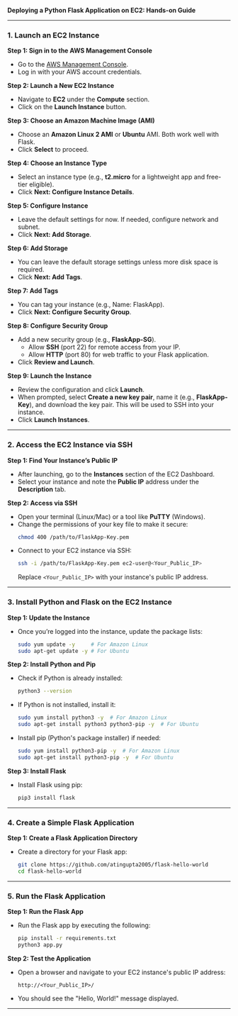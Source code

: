 **Deploying a Python Flask Application on EC2: Hands-on Guide**

---

### **1. Launch an EC2 Instance**

**Step 1: Sign in to the AWS Management Console**
- Go to the [AWS Management Console](https://aws.amazon.com/console/).
- Log in with your AWS account credentials.

**Step 2: Launch a New EC2 Instance**
- Navigate to **EC2** under the **Compute** section.
- Click on the **Launch Instance** button.

**Step 3: Choose an Amazon Machine Image (AMI)**
- Choose an **Amazon Linux 2 AMI** or **Ubuntu** AMI. Both work well with Flask.
- Click **Select** to proceed.

**Step 4: Choose an Instance Type**
- Select an instance type (e.g., **t2.micro** for a lightweight app and free-tier eligible).
- Click **Next: Configure Instance Details**.

**Step 5: Configure Instance**
- Leave the default settings for now. If needed, configure network and subnet.
- Click **Next: Add Storage**.

**Step 6: Add Storage**
- You can leave the default storage settings unless more disk space is required.
- Click **Next: Add Tags**.

**Step 7: Add Tags**
- You can tag your instance (e.g., Name: FlaskApp).
- Click **Next: Configure Security Group**.

**Step 8: Configure Security Group**
- Add a new security group (e.g., **FlaskApp-SG**).
  - Allow **SSH** (port 22) for remote access from your IP.
  - Allow **HTTP** (port 80) for web traffic to your Flask application.
- Click **Review and Launch**.

**Step 9: Launch the Instance**
- Review the configuration and click **Launch**.
- When prompted, select **Create a new key pair**, name it (e.g., **FlaskApp-Key**), and download the key pair. This will be used to SSH into your instance.
- Click **Launch Instances**.

---

### **2. Access the EC2 Instance via SSH**

**Step 1: Find Your Instance’s Public IP**
- After launching, go to the **Instances** section of the EC2 Dashboard.
- Select your instance and note the **Public IP** address under the **Description** tab.

**Step 2: Access via SSH**
- Open your terminal (Linux/Mac) or a tool like **PuTTY** (Windows).
- Change the permissions of your key file to make it secure:
  ```bash
  chmod 400 /path/to/FlaskApp-Key.pem
  ```
- Connect to your EC2 instance via SSH:
  ```bash
  ssh -i /path/to/FlaskApp-Key.pem ec2-user@<Your_Public_IP>
  ```
  Replace `<Your_Public_IP>` with your instance's public IP address.

---

### **3. Install Python and Flask on the EC2 Instance**

**Step 1: Update the Instance**
- Once you’re logged into the instance, update the package lists:
  ```bash
  sudo yum update -y     # For Amazon Linux
  sudo apt-get update -y # For Ubuntu
  ```

**Step 2: Install Python and Pip**
- Check if Python is already installed:
  ```bash
  python3 --version
  ```
- If Python is not installed, install it:
  ```bash
  sudo yum install python3 -y  # For Amazon Linux
  sudo apt-get install python3 python3-pip -y  # For Ubuntu
  ```
- Install pip (Python's package installer) if needed:
  ```bash
  sudo yum install python3-pip -y  # For Amazon Linux
  sudo apt-get install python3-pip -y  # For Ubuntu
  ```

**Step 3: Install Flask**
- Install Flask using pip:
  ```bash
  pip3 install flask
  ```

---

### **4. Create a Simple Flask Application**

**Step 1: Create a Flask Application Directory**
- Create a directory for your Flask app:
  ```bash
  git clone https://github.com/atingupta2005/flask-hello-world
  cd flask-hello-world
  ```

---

### **5. Run the Flask Application**

**Step 1: Run the Flask App**
- Run the Flask app by executing the following:
  ```bash
  pip install -r requirements.txt
  python3 app.py
  ```

**Step 2: Test the Application**
- Open a browser and navigate to your EC2 instance's public IP address:
  ```
  http://<Your_Public_IP>/
  ```
- You should see the "Hello, World!" message displayed.

---


